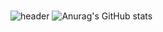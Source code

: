 #
![header](https://capsule-render.vercel.app/api?type=cylinder&color=gradient&customColorList=0,2,5,30&text=%20do-huni%20&height=300&fontSize=80&desc=FE/BE/NLP&descAlignY=70)
![Anurag's GitHub stats](https://github-readme-stats.vercel.app/api?username=do-huni&show_icons=true&theme=radical)
